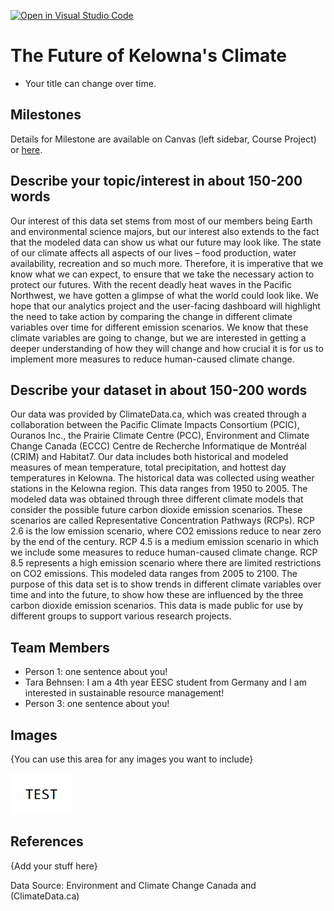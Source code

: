 [![Open in Visual Studio Code](https://classroom.github.com/assets/open-in-vscode-f059dc9a6f8d3a56e377f745f24479a46679e63a5d9fe6f495e02850cd0d8118.svg)](https://classroom.github.com/online_ide?assignment_repo_id=5891909&assignment_repo_type=AssignmentRepo)
# The Future of Kelowna's Climate

- Your title can change over time.

## Milestones

Details for Milestone are available on Canvas (left sidebar, Course Project) or [here](https://firas.moosvi.com/courses/data301/project/milestone01.html).

## Describe your topic/interest in about 150-200 words

Our interest of this data set stems from most of our members being Earth and environmental science majors, but our interest also extends to the fact that the modeled data can show us what our future may look like. The state of our climate affects all aspects of our lives – food production, water availability, recreation and so much more. Therefore, it is imperative that we know what we can expect, to ensure that we take the necessary action to protect our futures. With the recent deadly heat waves in the Pacific Northwest, we have gotten a glimpse of what the world could look like. We hope that our analytics project and the user-facing dashboard will highlight the need to take action by comparing the change in different climate variables over time for different emission scenarios. We know that these climate variables are going to change, but we are interested in getting a deeper understanding of how they will change and how crucial it is for us to implement more measures to reduce human-caused climate change.

## Describe your dataset in about 150-200 words

Our data was provided by ClimateData.ca, which was created through a collaboration between the Pacific Climate Impacts Consortium (PCIC), Ouranos Inc., the Prairie Climate Centre (PCC), Environment and Climate Change Canada (ECCC) Centre de Recherche Informatique de Montréal (CRIM) and Habitat7. Our data includes both historical and modeled measures of mean temperature, total precipitation, and hottest day temperatures in Kelowna. The historical data was collected using weather stations in the Kelowna region. This data ranges from 1950 to 2005. The modeled data was obtained through three different climate models that consider the possible future carbon dioxide emission scenarios. These scenarios are called Representative Concentration Pathways (RCPs). RCP 2.6 is the low emission scenario, where CO2 emissions reduce to near zero by the end of the century. RCP 4.5 is a medium emission scenario in which we include some measures to reduce human-caused climate change. RCP 8.5 represents a high emission scenario where there are limited restrictions on CO2 emissions. This modeled data ranges from 2005 to 2100. The purpose of this data set is to show trends in different climate variables over time and into the future, to show how these are influenced by the three carbon dioxide emission scenarios. This data is made public for use by different groups to support various research projects.

## Team Members

- Person 1: one sentence about you!
- Tara Behnsen: I am a 4th year EESC student from Germany and I am interested in sustainable resource management!
- Person 3: one sentence about you!

## Images

{You can use this area for any images you want to include}

<img src ="images/test.png" width="100px">

## References

{Add your stuff here}

Data Source: Environment and Climate Change Canada and (ClimateData.ca)

